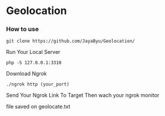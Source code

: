 # Geolocation

### How to use 
```
git clone https://github.com/JayaByu/Geolocation/
```
Run Your Local Server 
```
php -S 127.0.0.1:3310
```
Download Ngrok 
```
./ngrok http (your_port)
```
Send Your Ngrok Link To Target
Then wach your ngrok monitor

file saved on geolocate.txt
